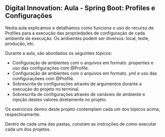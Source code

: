 <h2>Digital Innovation: Aula - Spring Boot: Profiles e Configurações</h2>


Nesta aula explicamos e detalhamos como funciona o uso do recurso de Profiles para a execução das propriedades de configuração de cada ambiente de execução. Os ambientes podem ser diversos: local, teste, produção, etc.

Durante a aula, são abordados os seguintes tópicos:

* Configuração de ambientes com o arquivos em formato .properties e uso das configurações com @Profile.
* Configuração de ambientes com o arquivos em formato .yml e uso das configuraçõees com @Profile.
* Sobrescrita de configurações através de argumentos durante a execução do projeto no terminal.
* Sobrescrita de configurações através de variáveis de ambiente e injeção destes valores diretamente no projeto.

Os exercícios dentro deste projeto contemplam cada um dos tópicos acima, respectivamente.

Dentro de cada uma das pastas, constam as instruções de como executar cada um dos projetos.


